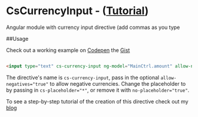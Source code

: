 # CsCurrencyInput - ([Tutorial](http://blog.codyschaaf.com/angular/2015/10/07/angular-currency-input-directive.html))

Angular module with currency input directive (add commas as you type 


##Usage
 
Check out a working example on [Codepen](http://codepen.io/codyschaaf/pen/GprYyR) the [Gist](https://gist.github.com/CodySchaaf/6cd2de43defac010ea07)

```html

<input type="text" cs-currency-input ng-model="MainCtrl.amount" allow-negatives="true" class="input-s form-control money" placeholder="$"/>

```

The directive's name is `cs-currency-input`, pass in the optional `allow-negatives="true"` to allow negative currencies.
Change the placeholder to by passing in `cs-placeholder="*"`, or remove it with `no-placeholder="true"`.

To see a step-by-step tutorial of the creation of this directive check out my [blog](https://blog.codyschaaf.com/blog/2015-10-07-angular-currency-input-directive/)

